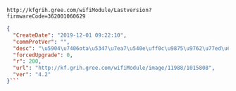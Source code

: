 `http://kfgrih.gree.com/wifiModule/Lastversion?firmwareCode=362001060629`

```json
{
  "CreateDate": "2019-12-01 09:22:10",
  "commProtVer": "",
  "desc": "\u5904\u7406ota\u5347\u7ea7\u540e\uff0c\u9875\u9762\u77ed\u65f6\u95f4\u65e0\u6cd5\u83b7\u53d6\u673a\u7ec4\u6570\u636e\u95ee\u9898",
  "forcedUpgrade": 0,
  "r": 200,
  "url": "http://kf.grih.gree.com/wifiModule/image/11988/1015808",
  "ver": "4.2"
}```